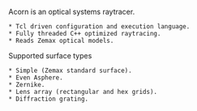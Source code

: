 
 Acorn is an optical systems raytracer.

    * Tcl driven configuration and execution language.
    * Fully threaded C++ optimized raytracing.
    * Reads Zemax optical models.
 
Supported surface types

    * Simple (Zemax standard surface).
    * Even Asphere.
    * Zernike.
    * Lens array (rectangular and hex grids).
    * Diffraction grating.


